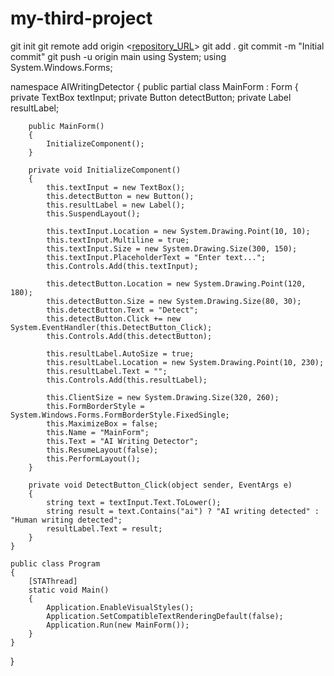 # my-third-project
git init
git remote add origin <[repository_URL](https://github.com/graftDamien129012/my-third-project/edit/main/README.md)>
git add .
git commit -m "Initial commit"
git push -u origin main
using System;
using System.Windows.Forms;

namespace AIWritingDetector
{
    public partial class MainForm : Form
    {
        private TextBox textInput;
        private Button detectButton;
        private Label resultLabel;

        public MainForm()
        {
            InitializeComponent();
        }

        private void InitializeComponent()
        {
            this.textInput = new TextBox();
            this.detectButton = new Button();
            this.resultLabel = new Label();
            this.SuspendLayout();

            this.textInput.Location = new System.Drawing.Point(10, 10);
            this.textInput.Multiline = true;
            this.textInput.Size = new System.Drawing.Size(300, 150);
            this.textInput.PlaceholderText = "Enter text...";
            this.Controls.Add(this.textInput);

            this.detectButton.Location = new System.Drawing.Point(120, 180);
            this.detectButton.Size = new System.Drawing.Size(80, 30);
            this.detectButton.Text = "Detect";
            this.detectButton.Click += new System.EventHandler(this.DetectButton_Click);
            this.Controls.Add(this.detectButton);

            this.resultLabel.AutoSize = true;
            this.resultLabel.Location = new System.Drawing.Point(10, 230);
            this.resultLabel.Text = "";
            this.Controls.Add(this.resultLabel);

            this.ClientSize = new System.Drawing.Size(320, 260);
            this.FormBorderStyle = System.Windows.Forms.FormBorderStyle.FixedSingle;
            this.MaximizeBox = false;
            this.Name = "MainForm";
            this.Text = "AI Writing Detector";
            this.ResumeLayout(false);
            this.PerformLayout();
        }

        private void DetectButton_Click(object sender, EventArgs e)
        {
            string text = textInput.Text.ToLower();
            string result = text.Contains("ai") ? "AI writing detected" : "Human writing detected";
            resultLabel.Text = result;
        }
    }

    public class Program
    {
        [STAThread]
        static void Main()
        {
            Application.EnableVisualStyles();
            Application.SetCompatibleTextRenderingDefault(false);
            Application.Run(new MainForm());
        }
    }
}
